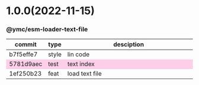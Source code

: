 <a name="1.0.0"></a>
# 1.0.0(2022-11-15)
### @ymc/esm-loader-text-file
<table><thead><tr><th>commit</th><th>type</th><th style="width:80%">desciption</th></tr></thead><tbody><tr><td><a title="style(core): lin code&#10;&#10;to keep zero error,warn&#10;to keep package.json to be not-modified&#10;&#10;generated by ymc@robot" hrel="https://github.com/ymc-github/js-idea/commit/eb7f5effe78523fbd62f9321a9a7f1fe3eba182d"> b7f5effe7 </a></td>
<td>style</td>
<td>lin code</td></tr>
<tr style="background-color:#fdcee8;" ><td><a title="test(core): text index&#10;&#10;update packagejson.description&#10;update desc in readme.md&#10;&#10;generated by ymc@robot" hrel="https://github.com/ymc-github/js-idea/commit/e5781d9aec9ab3877f006fc093f481cd1b5328b8"> 5781d9aec </a></td>
<td>test</td>
<td>text index</td></tr>
<tr><td><a title="feat(core): load text file&#10;&#10;export handle as default&#10;&#10;generated by ymc@robot" hrel="https://github.com/ymc-github/js-idea/commit/f1ef250b2374ac0fde70e8814f15a649a0bcfd93"> 1ef250b23 </a></td>
<td>feat</td>
<td>load text file</td></tr></tbody></table>